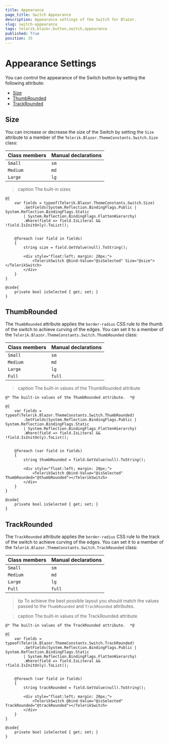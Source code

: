 ```yaml
---
title: Appearance
page_title: Switch Appearance
description: Appearance settings of the Switch for Blazor.
slug: switch-appearance
tags: telerik,blazor,button,switch,appearance
published: True
position: 35
---
```


# Appearance Settings

You can control the appearance of the Switch button by setting the following attribute:

* [Size](#size)
* [ThumbRounded](#thumbrounded)
* [TrackRounded](#trackrounded)


## Size

You can increase or decrease the size of the Switch by setting the `Size` attribute to a member of the `Telerik.Blazor.ThemeConstants.Switch.Size` class:

| Class members | Manual declarations |
|------------|--------|
|`Small` |`sm`|
|`Medium`|`md`|
|`Large`|`lg`|

>caption The built-in sizes

````CSHTML
@{
    var fields = typeof(Telerik.Blazor.ThemeConstants.Switch.Size)
        .GetFields(System.Reflection.BindingFlags.Public | System.Reflection.BindingFlags.Static
        | System.Reflection.BindingFlags.FlattenHierarchy)
        .Where(field => field.IsLiteral && !field.IsInitOnly).ToList();


    @foreach (var field in fields)
    {
        string size = field.GetValue(null).ToString();

        <div style="float:left; margin: 20px;">
            <TelerikSwitch @bind-Value="@isSelected" Size="@size"></TelerikSwitch>
        </div>
    }
}

@code{
    private bool isSelected { get; set; }
}
````

## ThumbRounded

The `ThumbRounded` attribute applies the `border-radius` CSS rule to the thumb of the switch to achieve curving of the edges. You can set it to a member of the `Telerik.Blazor.ThemeConstants.Switch.ThumbRounded` class:

| Class members | Manual declarations |
|------------|--------|
|`Small` |`sm`|
|`Medium`|`md`|
|`Large`|`lg`|
|`Full`|`full`|

>caption The built-in values of the ThumbRounded attribute

````CSHTML
@* The built-in values of the ThumbRounded attribute.  *@

@{
    var fields = typeof(Telerik.Blazor.ThemeConstants.Switch.ThumbRounded)
        .GetFields(System.Reflection.BindingFlags.Public | System.Reflection.BindingFlags.Static
        | System.Reflection.BindingFlags.FlattenHierarchy)
        .Where(field => field.IsLiteral && !field.IsInitOnly).ToList();


    @foreach (var field in fields)
    {
        string thumbRounded = field.GetValue(null).ToString();

        <div style="float:left; margin: 20px;">
            <TelerikSwitch @bind-Value="@isSelected" ThumbRounded="@thumbRounded"></TelerikSwitch>
        </div>
    }
}

@code{
    private bool isSelected { get; set; }
}
````

## TrackRounded

The `TrackRounded` attribute applies the `border-radius` CSS rule to the track of the switch to achieve curving of the edges. You can set it to a member of the `Telerik.Blazor.ThemeConstants.Switch.TrackRounded` class:

| Class members | Manual declarations |
|------------|--------|
|`Small` |`sm`|
|`Medium`|`md`|
|`Large`|`lg`|
|`Full`|`full`|

>tip To achieve the best possible layout you should match the values passed to the `ThumbRounded` and `TrackRounded` attributes. 

>caption The built-in values of the TrackRounded attribute

````CSHTML
@* The built-in values of the TrackRounded attribute.  *@

@{
    var fields = typeof(Telerik.Blazor.ThemeConstants.Switch.TrackRounded)
        .GetFields(System.Reflection.BindingFlags.Public | System.Reflection.BindingFlags.Static
        | System.Reflection.BindingFlags.FlattenHierarchy)
        .Where(field => field.IsLiteral && !field.IsInitOnly).ToList();


    @foreach (var field in fields)
    {
        string trackRounded = field.GetValue(null).ToString();

        <div style="float:left; margin: 20px;">
            <TelerikSwitch @bind-Value="@isSelected" TrackRounded="@trackRounded"></TelerikSwitch>
        </div>
    }
}

@code{
    private bool isSelected { get; set; }
}
````

